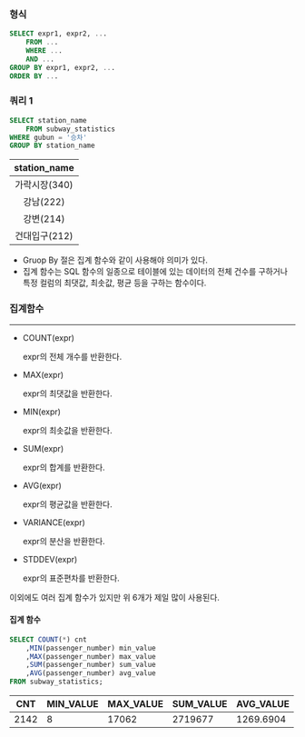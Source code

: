 ### 형식

```sql
SELECT expr1, expr2, ...
	FROM ...
	WHERE ...
	AND ...
GROUP BY expr1, expr2, ...
ORDER BY ...
```



### 쿼리 1

```sql
SELECT station_name
	FROM subway_statistics
WHERE gubun = '승차'
GROUP BY station_name
```

| station_name  |
| :-----------: |
| 가락시장(340) |
|   강남(222)   |
|   강변(214)   |
| 건대입구(212) |



- Gruop By 절은 집계 함수와 같이 사용해야 의미가 있다.
- 집계 함수는 SQL 함수의 일종으로 테이블에 있는 데이터의 전체 건수를 구하거나 특정 컬럼의 최댓값, 최솟값, 평균 등을 구하는 함수이다.



### 집계함수

---

- COUNT(expr)

  expr의 전체 개수를 반환한다.

- MAX(expr)

  expr의 최댓값을 반환한다.

- MIN(expr)

  expr의 최솟값을 반환한다.

- SUM(expr)

  expr의 합계를 반환한다.

- AVG(expr)

  expr의 평균값을 반환한다.

- VARIANCE(expr)

  expr의 분산을 반환한다.

- STDDEV(expr)

  expr의 표준편차를 반환한다.

이외에도 여러 집계 함수가 있지만 위 6개가 제일 많이 사용된다.



#### 집계 함수

```sql
SELECT COUNT(*) cnt
	,MIN(passenger_number) min_value
	,MAX(passenger_number) max_value
	,SUM(passenger_number) sum_value
	,AVG(passenger_number) avg_value
FROM subway_statistics;
```

| CNT  | MIN_VALUE | MAX_VALUE | SUM_VALUE | AVG_VALUE |
| ---- | --------- | --------- | --------- | --------- |
| 2142 | 8         | 17062     | 2719677   | 1269.6904 |

